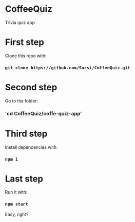 # CoffeeQuiz
Trivia quiz app

# First step

Clone this repo with:
### `git clone https://github.com/Sorsi/CoffeeQuiz.git`

# Second step

Go to the folder:
### 'cd CoffeeQuiz/coffe-quiz-app'

# Third step

Install dependencies with:
### `npm i`

# Last step

Run it with:
### `npm start`

Easy, right?

